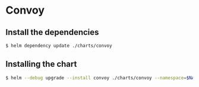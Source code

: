 # Convoy

## Install the dependencies

```sh
$ helm dependency update ./charts/convoy
```

## Installing the chart

```sh
$ helm --debug upgrade --install convoy ./charts/convoy --namespace=$NAMESPACE --set image.tag=$VERSION
```
